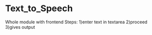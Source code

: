 # Text_to_Speech
Whole module with frontend
Steps:
1)enter text in textarea
2)proceed
3)gives output
